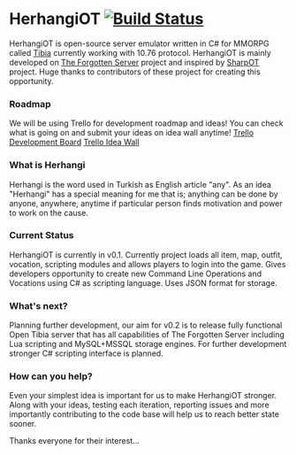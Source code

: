 HerhangiOT [![Build Status](https://travis-ci.org/Herhangi/HerhangiOT.svg?branch=master)](https://travis-ci.org/Herhangi/HerhangiOT)
===============

HerhangiOT is open-source server emulator written in C# for MMORPG called [Tibia](http://www.tibia.com) currently working with 10.76 protocol. HerhangiOT is mainly developed on [The Forgotten Server](https://www.github.com/otland/forgottenserver) project and inspired by [SharpOT](https://github.com/sharpot/sharpot) project. Huge thanks to contributors of these project for creating this opportunity.

### Roadmap
We will be using Trello for development roadmap and ideas! You can check what is going on and submit your ideas on idea wall anytime!
[Trello Development Board](https://trello.com/b/hlG7ulkz/herhangiot-development)
[Trello Idea Wall](https://trello.com/b/keTadpDB/herhangiot-idea-wall)

### What is Herhangi
Herhangi is the word used in Turkish as English article "any". As an idea "Herhangi" has a special meaning for me that is; anything can be done by anyone, anywhere, anytime if particular person finds motivation and power to work on the cause. 

### Current Status
HerhangiOT is currently in v0.1. Currently project loads all item, map, outfit, vocation, scripting modules and allows players to login into the game. Gives developers opportunity to create new Command Line Operations and Vocations using C# as scripting language. Uses JSON format for storage.

### What's next?
Planning further development, our aim for v0.2 is to release fully functional Open Tibia server that has all capabilities of The Forgotten Server including Lua scripting and MySQL+MSSQL storage engines. For further development stronger C# scripting interface is planned.

### How can you help?
Even your simplest idea is important for us to make HerhangiOT stronger. Along with your ideas, testing each iteration, reporting issues and more importantly contributing to the code base will help us to reach better state sooner.

Thanks everyone for their interest...